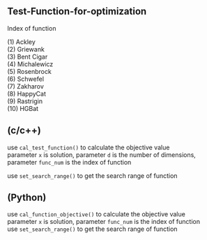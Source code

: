 ## Test-Function-for-optimization


Index of function

(1) Ackley  
(2) Griewank  
(3) Bent Cigar  
(4) Michalewicz  
(5) Rosenbrock  
(6) Schwefel  
(7) Zakharov  
(8) HappyCat  
(9) Rastrigin  
(10) HGBat  

## (c/c++)  
use `cal_test_function()` to calculate the objective value  
parameter `x` is solution, parameter `d` is the number of dimensions, parameter `func_num` is the index of function  

use `set_search_range()` to get the search range of function  
 

## (Python)
use `cal_function_objective()` to calculate the objective value  
parameter `x` is solution, parameter `func_num` is the index of function  
use `set_search_range()` to get the search range of function  
